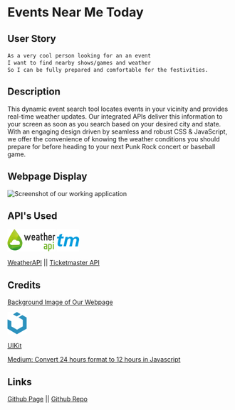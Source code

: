 # Events Near Me Today

## User Story
```
As a very cool person looking for an an event
I want to find nearby shows/games and weather
So I can be fully prepared and comfortable for the festivities.
```

## Description
This dynamic event search tool locates events in your vicinity and provides real-time weather updates. Our integrated APIs deliver this information to your screen as soon as you search based on your desired city and state. With an engaging design driven by seamless and robust CSS & JavaScript, we offer the convenience of knowing the weather conditions you should prepare for before heading to your next Punk Rock concert or baseball game.

## Webpage Display
![Screenshot of our working application](<assets/Images/App Screenshot.png>)

## API's Used
![WeatherAPI logo](assets/Images/WeatherAPIlogo.webp) 
<img src="assets/Images/ticketmaster.png" alt ="Ticketmaster logo" height="50px">  

[WeatherAPI](https://www.weatherapi.com) || [Ticketmaster API](https://developer.ticketmaster.com/products-and-docs/apis/discovery-api/v2/)


## Credits
[Background Image of Our Webpage](https://wallpapercave.com/wp/wp2349475.jpg)

<img src="assets/Images/UIKit.png" alt="UIKit logo" height="50px">

[UIKit](https://getuikit.com/docs/introduction) 

[Medium: Convert 24 hours format to 12 hours in Javascript](https://medium.com/front-end-weekly/how-to-convert-24-hours-format-to-12-hours-in-javascript-ca19dfd7419d#:~:text=Now%20in%2Dorder%20to%20convert,12%20on%20the%20current%20time.&text=time%20%3D%2024%2C%20then%2024%25,change%20the%20time%20as%2012.)

## Links
[Github Page](https://samelimill.github.io/event-finder-port/) || 
[Github Repo](https://github.com/samelimill/event-finder-port)



